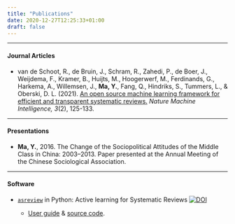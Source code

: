 ```yaml
---
title: "Publications"
date: 2020-12-27T12:25:33+01:00
draft: false
---
```


---

#### Journal Articles

- van de Schoot, R., de Bruin, J., Schram, R., Zahedi, P., de Boer, J., Weijdema, F., Kramer, B., Huijts, M., Hoogerwerf, M., Ferdinands, G., Harkema, A., Willemsen, J., **Ma, Y.**, Fang, Q., Hindriks, S., Tummers, L., & Oberski, D. L. (2021). [An open source machine learning framework for efficient and transparent systematic reviews.](https://doi.org/10.1038/s42256-020-00287-7) _Nature Machine Intelligence, 3_(2), 125-133.

---

#### Presentations

- **Ma, Y.**, 2016. The Change of the Sociopolitical Attitudes of the Middle Class in China: 2003–2013. Paper presented at the Annual Meeting of the Chinese Sociological Association.

---

#### Software

- [`asreview`](https://pypi.org/project/asreview/) in Python: Active learning for Systematic Reviews [![DOI](https://zenodo.org/badge/DOI/10.5281/zenodo.3345592.svg)](https://doi.org/10.5281/zenodo.3345592)
    
    - [User guide](https://asreview.readthedocs.io) & [source code](https://github.com/asreview/asreview).


